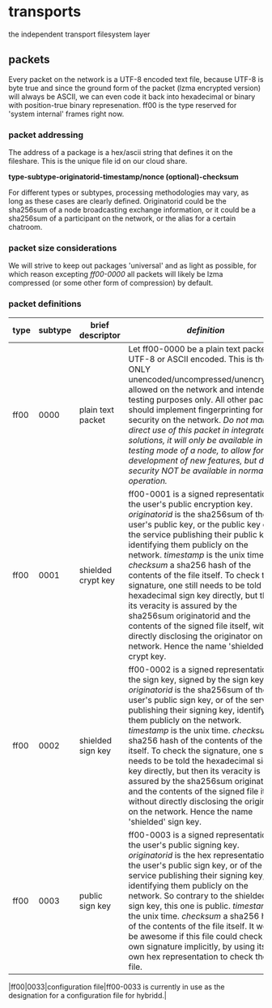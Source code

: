 # transports
the independent transport filesystem layer

## packets

Every packet on the network is a UTF-8 encoded text file, because UTF-8 is byte true and since the ground form of the packet (lzma encrypted version) will always be ASCII, we can even code it back into hexadecimal or binary with position-true binary represenation. ff00 is the type reserved for 'system internal' frames right now.

### packet addressing

The address of a package is a hex/ascii string that defines it on the fileshare. This is the unique file id on our cloud share.

**type-subtype-originatorid-timestamp/nonce (optional)-checksum**

For different types or subtypes, processing methodologies may vary, as long as these cases are clearly defined. Originatorid could be the sha256sum of a node broadcasting exchange information, or it could be a sha256sum of a participant on the network, or the alias for a certain chatroom.

### packet size considerations

We will strive to keep out packages 'universal' and as light as possible, for which reason excepting *ff00-0000* all packets will likely be lzma compressed (or some other form of compression) by default.  

### packet definitions

|**type**|**subtype**|**brief descriptor**|*definition*|
|--|--|--|--|
|ff00|0000|plain text packet|Let ff00-0000 be a plain text packet, UTF-8 or ASCII encoded. This is the ONLY unencoded/uncompressed/unencrypted allowed on the network and intended for testing purposes only. All other packets should implement fingerprinting for security on the network. *Do not make direct use of this packet in integrated solutions, it will only be available in the testing mode of a node, to allow for development of new features, but due to security NOT be available in normal operation.*|
|ff00|0001|shielded crypt key|ff00-0001 is a signed representation of the user's public encryption key. *originatorid* is the sha256sum of the user's public key, or the public key of the service publishing their public key, identifying them publicly on the network. *timestamp* is the unix time. *checksum* a sha256 hash of the contents of the file itself. To check the signature, one still needs to be told the hexadecimal sign key directly, but then its veracity is assured by the sha256sum originatorid and the contents of the signed file itself, without directly disclosing the originator on the network. Hence the name 'shielded' crypt key.|
|ff00|0002|shielded sign key|ff00-0002 is a signed representation of the sign key, signed by the sign key. *originatorid* is the sha256sum of the user's public sign key, or of the service publishing their signing key, identifying them publicly on the network. *timestamp* is the unix time. *checksum* a sha256 hash of the contents of the file itself. To check the signature, one still needs to be told the hexadecimal sign key directly, but then its veracity is assured by the sha256sum originatorid and the contents of the signed file itself, without directly disclosing the originator on the network. Hence the name 'shielded' sign key.|
|ff00|0003|public sign key|ff00-0003 is a signed representation of the user's public signing key. *originatorid* is the hex representation of the user's public sign key, or of the service publishing their signing key, identifying them publicly on the network. So contrary to the shielded sign key, this one is public. *timestamp* is the unix time. *checksum* a sha256 hash of the contents of the file itself. It would be awesome if this file could check its own signature implicitly, by using its own hex representation to check the file.|

|ff00|0033|configuration file|ff00-0033 is currently in use as the designation for a configuration file for hybridd.|


